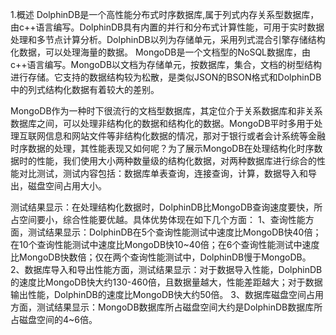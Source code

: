 
1.概述
DolphinDB是一个高性能分布式时序数据库,属于列式内存关系型数据库，由c++语言编写。DolphinDB具有内置的并行和分布式计算性能，可用于实时数据处理和多节点计算分析。DolphinDB以列为存储单元，采用列式混合引擎存储结构化数据，可以处理海量的数据。
MongoDB是一个文档型的NoSQL数据库，由c++语言编写。MongoDB以文档为存储单元，按数据库，集合，文档的树型结构进行存储。它支持的数据结构较为松散，是类似JSON的BSON格式和DolphinDB中的列式结构化数据有着较大的差别。

MongoDB作为一种时下很流行的文档型数据库，其定位介于关系数据库和非关系数据库之间，可以处理非结构化的数据和结构化的数据。MongoDB平时多用于处理互联网信息和网站文件等非结构化数据的情况，那对于银行或者会计系统等金融时序数据的处理，其性能表现又如何呢？为了展示MongoDB在处理结构化时序数据时的性能，我们使用大小两种数量级的结构化数据，对两种数据库进行综合的性能对比测试，测试内容包括：数据库单表查询，连接查询，计算，数据导入和导出，磁盘空间占用大小。

测试结果显示：在处理结构化数据时，DolphinDB比MongoDB查询速度要快，所占空间要小，综合性能要优越。具体优势体现在如下几个方面：
1、查询性能方面，测试结果显示：DolphinDB在5个查询性能测试中速度比MongoDB快40倍；在10个查询性能测试中速度比MongoDB快10~40倍；在6个查询性能测试中速度比MongoDB快数倍；仅在两个查询性能测试中，DolphinDB慢于MongoDB。
2、数据库导入和导出性能方面，测试结果显示：对于数据导入性能，DolphinDB的速度比MongoDB快大约130-460倍，且数据量越大，性能差距越大；对于数据输出性能，DolphinDB的速度比MongoDB快大约50倍。
3、数据库磁盘空间占用方面，测试结果显示：MongoDB数据库所占磁盘空间大约是DolphinDB数据库所占磁盘空间的4~6倍。
